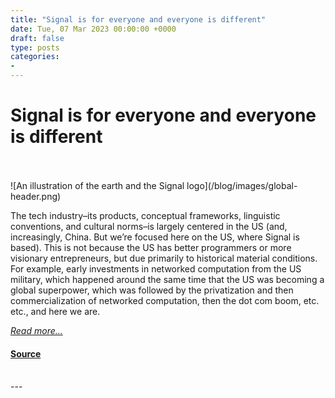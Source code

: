```yaml
---
title: "Signal is for everyone and everyone is different"
date: Tue, 07 Mar 2023 00:00:00 +0000
draft: false
type: posts
categories: 
- 
---
```

# Signal is for everyone and everyone is different

<br/>

<br/>
![An illustration of the earth and the Signal logo](/blog/images/global-header.png)

The tech industry–its products, conceptual frameworks, linguistic conventions, and cultural norms–is largely centered in the US (and, increasingly, China. But we’re focused here on the US, where Signal is based). This is not because the US has better programmers or more visionary entrepreneurs, but due primarily to historical material conditions. For example, early investments in networked computation from the US military, which happened around the same time that the US was becoming a global superpower, which was followed by the privatization and then commercialization of networked computation, then the dot com boom, etc. etc., and here we are.

[_Read more..._](https://signal.org/blog/signal-is-for-everyone/)

#### [Source](https://signal.org/blog/signal-is-for-everyone/)

<br/>
---

